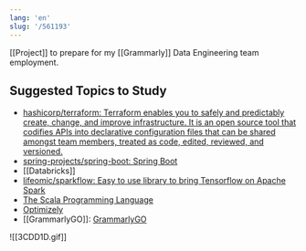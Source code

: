 ```yaml
---
lang: 'en'
slug: '/561193'
---
```


[[Project]] to prepare for my [[Grammarly]] Data Engineering team employment.

## Suggested Topics to Study

- [hashicorp/terraform: Terraform enables you to safely and predictably create, change, and improve infrastructure. It is an open source tool that codifies APIs into declarative configuration files that can be shared amongst team members, treated as code, edited, reviewed, and versioned.](https://github.com/hashicorp/terraform)
- [spring-projects/spring-boot: Spring Boot](https://github.com/spring-projects/spring-boot)
- [[Databricks]]
- [lifeomic/sparkflow: Easy to use library to bring Tensorflow on Apache Spark](https://github.com/lifeomic/sparkflow)
- [The Scala Programming Language](https://scala-lang.org/)
- [Optimizely](https://github.com/optimizely)
- [[GrammarlyGO]]: [GrammarlyGO](https://www.grammarly.com/grammarlygo)

![[3CDD1D.gif]]
